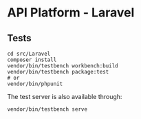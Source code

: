 # API Platform - Laravel

## Tests

    cd src/Laravel
    composer install
    vendor/bin/testbench workbench:build
    vendor/bin/testbench package:test
    # or
    vendor/bin/phpunit

The test server is also available through:

    vendor/bin/testbench serve
